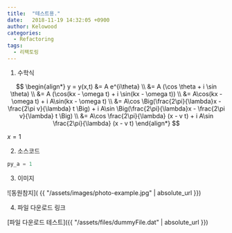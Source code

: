 ```yaml
---
title:  "테스트용."
date:   2018-11-19 14:32:05 +0900
author: Kelowood
categories: 
  - Refactoring
tags:
  - 리팩토링
---
```


1) 수학식

$$
\begin{align*}
y = y(x,t) &= A e^{i\theta} \\
&= A (\cos \theta + i \sin \theta) \\
&= A (\cos(kx - \omega t) + i \sin(kx - \omega t)) \\
&= A\cos(kx - \omega t) + i A\sin(kx - \omega t)  \\
&= A\cos \Big(\frac{2\pi}{\lambda}x - \frac{2\pi v}{\lambda} t \Big) + i A\sin \Big(\frac{2\pi}{\lambda}x - \frac{2\pi v}{\lambda} t \Big)  \\
&= A\cos \frac{2\pi}{\lambda} (x - v t) + i A\sin \frac{2\pi}{\lambda} (x - v t)
\end{align*}
$$

$x = 1$

2) 소스코드

```python
py_a = 1
```

3) 이미지

![동원참지]( {{ "/assets/images/photo-example.jpg" | absolute_url }})

4) 파일 다운로드 링크

[파일 다운로드 테스트]({{ "/assets/files/dummyFile.dat" | absolute_url }})
